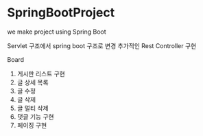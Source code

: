 # SpringBootProject
we make project using Spring Boot

Servlet 구조에서 spring boot 구조로 변경
추가적인 Rest Controller 구현


Board 
1. 게시판 리스트 구현
2. 글 상세 목록
3. 글 수정
4. 글 삭제
5. 글 멀티 삭제 
6. 댓글 기능 구현
7. 페이징 구현

